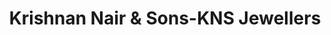 ---
title: "Krishnan Nair & Sons-KNS Jewellers"
url: /trivandrum/krishnan-nair-und-sons-kns-jewellers/
shop: Schmuck
---